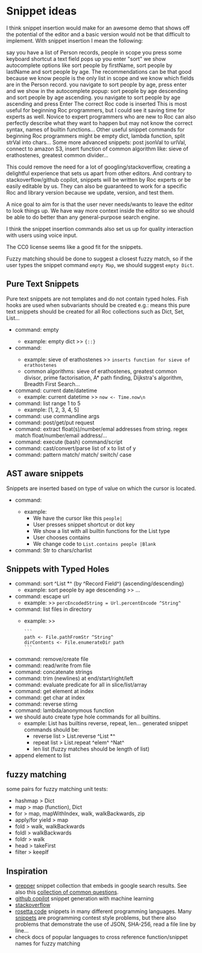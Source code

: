 # Snippet ideas

I think snippet insertion would make for an awesome demo that shows off the potential of the editor and a basic version would not be that difficult to implement.
With snippet insertion I mean the following:

say you have a list of Person records, people in scope
you press some keyboard shortcut
a text field pops up
you enter "sort"
we show autocomplete options like sort people by firstName, sort people by lastName and sort people by age. The recommendations can be that good because we know people is the only list in scope and we know which fields are in the Person record.
you navigate to sort people by age, press enter and we show in the autocomplete popup: sort people by age descending and sort people by age ascending.
you navigate to sort people by age ascending and press Enter
The correct Roc code is inserted
This is most useful for beginning Roc programmers, but I could see it saving time for experts as well.
Novice to expert programmers who are new to Roc can also perfectly describe what they want to happen but may not know the correct syntax, names of builtin functions...
Other useful snippet commands for beginning Roc programmers might be empty dict, lambda function, split strVal into chars...
Some more advanced snippets: post jsonVal to urlVal, connect to amazon S3, insert function of common algorithm like: sieve of erathostenes, greatest common divider...

This could remove the need for a lot of googling/stackoverflow, creating a delightful experience that sets us apart from other editors.
And contrary to stackoverflow/github copilot, snippets will be written by Roc experts or be easily editable by us. They can also be guaranteed to work for a specific Roc and library version because we update, version, and test them.

A nice goal to aim for is that the user never needs/wants to leave the editor to look things up.
We have way more context inside the editor so we should be able to do better than any general-purpose search engine.

I think the snippet insertion commands also set us up for quality interaction with users using voice input.

The CC0 license seems like a good fit for the snippets.

Fuzzy matching should be done to suggest a closest fuzzy match, so if the user types the snippet command `empty Map`, we should suggest `empty Dict`.

## Pure Text Snippets

Pure text snippets are not templates and do not contain typed holes.
Fish hooks are used when subvariants should be created e.g.: <collection> means this pure text snippets should be created for all Roc collections such as Dict, Set, List...

- command: empty <collection>
  - example: empty dict >> `{::}`
- command: <common algorithm>
  - example: sieve of erathostenes >> `inserts function for sieve of erathostenes`
  - common algorithms: sieve of erathostenes, greatest common divisor, prime factorisation, A* path finding, Dijkstra's algorithm, Breadth First Search...
- command: current date/datetime
  - example: current datetime >> `now <- Time.now\n`
- command: list range 1 to 5
  - example: [1, 2, 3, 4, 5]
- command: use commandline args
- command: post/get/put request
- command: extract float(s)/number/emal addresses  from string. regex match float/number/email address/...
- command: execute (bash) command/script
- command: cast/convert/parse list of x to list of y
- command: pattern match/ match/ switch/ case

## AST aware snippets

Snippets are inserted based on type of value on which the cursor is located.

- command: <all builtins for current type>
  - example:
    - We have the cursor like this `people|`
    - User presses snippet shortcut or dot key
    - We show  a list with all builtin functions for the List type
    - User chooses contains
    - We change code to `List.contains people |Blank`
- command: Str to chars/charlist

## Snippets with Typed Holes

- command: sort ^List *^ (by ^Record Field^) {ascending/descending}
  - example: sort people by age descending >> ...
- command: escape url
  - example: >> `percEncodedString = Url.percentEncode ^String^`
- command: list files in directory
  - example: >>

        ```
        path <- File.pathFromStr ^String^
        dirContents <- File.enumerateDir path
        ```

- command: remove/create file
- command: read/write from file
- command: concatenate strings
- command: trim (newlines) at end/start/right/left
- command: evaluate predicate for all in slice/list/array
- command: get element at index
- command: get char at index
- command: reverse stirng
- command: lambda/anonymous function
- we should auto create type hole commands for all builtins.
  - example: List has builtins reverse, repeat, len... generated snippet commands should be:
    - reverse list > List.reverse ^List *^
    - repeat list > List.repeat ^elem^ ^Nat^
    - len list (fuzzy matches should be length of list)
- append element to list

## fuzzy matching

 some pairs for fuzzy matching unit tests:

- hashmap > Dict
- map > map (function), Dict
- for > map, mapWithIndex, walk, walkBackwards, zip
- apply/for yield > map
- fold > walk, walkBackwards
- foldl > walkBackwards
- foldr > walk
- head > takeFirst
- filter > keepIf

## Inspiration

- [grepper](https://www.codegrepper.com/) snippet collection that embeds in google search results. See also this [collection of common questions](https://www.codegrepper.com/code-examples/rust).
- [github copilot](https://copilot.github.com/) snippet generation with machine learning
- [stackoverflow](https://stackoverflow.com)
- [rosetta code](http://www.rosettacode.org/wiki/Rosetta_Code) snippets in many different programming languages. Many [snippets](https://www.rosettacode.org/wiki/Category:Programming_Tasks) are programming contest style problems, but there also problems that demonstrate the use of JSON, SHA-256, read a file line by line...
- check docs of popular languages to cross reference function/snippet names for fuzzy matching
